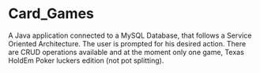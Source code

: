 # Card_Games
A Java application connected to a MySQL Database, that follows a Service Oriented Architecture. The user is prompted for his desired action. There are CRUD operations available and at the moment only one game, Texas HoldEm Poker luckers edition (not pot splitting).
